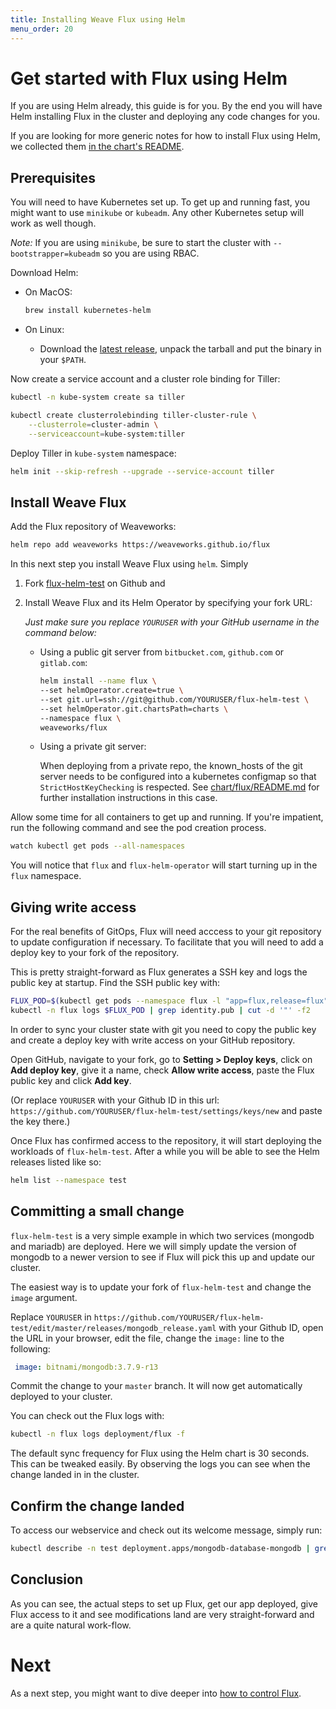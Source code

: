 ```yaml
---
title: Installing Weave Flux using Helm
menu_order: 20
---
```


# Get started with Flux using Helm

If you are using Helm already, this guide is for you. By the end
you will have Helm installing Flux in the cluster and deploying
any code changes for you.

If you are looking for more generic notes for how to install Flux
using Helm, we collected them [in the chart's
README](../../chart/flux/README.md).

## Prerequisites

You will need to have Kubernetes set up. To get up and running fast,
you might want to use `minikube` or `kubeadm`. Any other Kubernetes
setup will work as well though.

*Note:* If you are using `minikube`, be sure to start the
cluster with `--bootstrapper=kubeadm` so you are using RBAC.

Download Helm:

- On MacOS:

  ```sh
  brew install kubernetes-helm
  ```

- On Linux:
  - Download the [latest
    release](https://github.com/kubernetes/helm/releases/latest),
    unpack the tarball and put the binary in your `$PATH`.

Now create a service account and a cluster role binding for Tiller:

```sh
kubectl -n kube-system create sa tiller

kubectl create clusterrolebinding tiller-cluster-rule \
    --clusterrole=cluster-admin \
    --serviceaccount=kube-system:tiller
```

Deploy Tiller in `kube-system` namespace:

```sh
helm init --skip-refresh --upgrade --service-account tiller
```

## Install Weave Flux

Add the Flux repository of Weaveworks:

```sh
helm repo add weaveworks https://weaveworks.github.io/flux
```

In this next step you install Weave Flux using `helm`. Simply

 1. Fork [flux-helm-test](https://github.com/weaveworks/flux-helm-test)
    on Github and
 1. Install Weave Flux and its Helm Operator by specifying your fork
    URL:

      *Just make sure you replace `YOURUSER` with your GitHub username
      in the command below:*
      
    - Using a public git server from `bitbucket.com`, `github.com` or `gitlab.com`:
    
      ```sh
      helm install --name flux \
      --set helmOperator.create=true \
      --set git.url=ssh://git@github.com/YOURUSER/flux-helm-test \
      --set helmOperator.git.chartsPath=charts \
      --namespace flux \
      weaveworks/flux
      ```
      
    - Using a private git server:
       
      When deploying from a private repo, the known_hosts of the git server needs 
      to be configured into a kubernetes configmap so that `StrictHostKeyChecking` is respected.
      See [chart/flux/README.md](https://github.com/weaveworks/flux/blob/master/chart/flux/README.md#to-install-flux-with-the-helm-operator-and-a-private-git-repository)
      for further installation instructions in this case.

Allow some time for all containers to get up and running. If you're
impatient, run the following command and see the pod creation
process.

```sh
watch kubectl get pods --all-namespaces
```

You will notice that `flux` and `flux-helm-operator` will start
turning up in the `flux` namespace.

## Giving write access

For the real benefits of GitOps, Flux will need acccess to your
git repository to update configuration if necessary. To facilitate
that you will need to add a deploy key to your fork of the
repository.

This is pretty straight-forward as Flux generates a SSH key and
logs the public key at startup. Find the SSH public key with:

```sh
FLUX_POD=$(kubectl get pods --namespace flux -l "app=flux,release=flux" -o jsonpath="{.items[0].metadata.name}")
kubectl -n flux logs $FLUX_POD | grep identity.pub | cut -d '"' -f2
```

In order to sync your cluster state with git you need to copy the
public key and create a deploy key with write access on your GitHub
repository.

Open GitHub, navigate to your fork, go to **Setting > Deploy keys**,
click on **Add deploy key**, give it a name, check **Allow write
access**, paste the Flux public key and click **Add key**.

(Or replace `YOURUSER` with your Github ID in this url:
`https://github.com/YOURUSER/flux-helm-test/settings/keys/new` and
paste the key there.)

Once Flux has confirmed access to the repository, it will start
deploying the workloads of `flux-helm-test`. After a while you
will be able to see the Helm releases listed like so:

```sh
helm list --namespace test
```

## Committing a small change

`flux-helm-test` is a very simple example in which two services
(mongodb and mariadb) are deployed. Here we will simply update the
version of mongodb to a newer version to see if Flux will pick this
up and update our cluster.

The easiest way is to update your fork of `flux-helm-test` and
change the `image` argument.

Replace `YOURUSER` in `https://github.com/YOURUSER/flux-helm-test/edit/master/releases/mongodb_release.yaml`
with your Github ID, open the URL in your browser, edit the file,
change the `image:` line to the following:

```yaml
 image: bitnami/mongodb:3.7.9-r13
```

Commit the change to your `master` branch. It will now get
automatically deployed to your cluster.

You can check out the Flux logs with:

```sh
kubectl -n flux logs deployment/flux -f
```

The default sync frequency for Flux using the Helm chart is
30 seconds. This can be tweaked easily. By observing the logs
you can see when the change landed in in the cluster.

## Confirm the change landed

To access our webservice and check out its welcome message, simply
run:

```sh
kubectl describe -n test deployment.apps/mongodb-database-mongodb | grep Image
```

## Conclusion

As you can see, the actual steps to set up Flux, get our app
deployed, give Flux access to it and see modifications land are
very straight-forward and are a quite natural work-flow.

# Next

As a next step, you might want to dive deeper into [how to control
Flux](../using.md).
